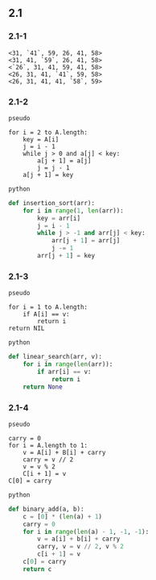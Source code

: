 ## 2.1

### 2.1-1
```text
<31, `41`, 59, 26, 41, 58>
<31, 41, `59`, 26, 41, 58>
<`26`, 31, 41, 59, 41, 58>
<26, 31, 41, `41`, 59, 58>
<26, 31, 41, 41, `58`, 59>
```

### 2.1-2
`pseudo`
```text
for i = 2 to A.length:
    key = A[i]
    j = i - 1
    while j > 0 and a[j] < key:
        a[j + 1] = a[j]
        j = j - 1
    a[j + 1] = key
```
`python`
```python
def insertion_sort(arr):
    for i in range(1, len(arr)):
        key = arr[i]
        j = i - 1
        while j > -1 and arr[j] < key:
            arr[j + 1] = arr[j]
            j -= 1
        arr[j + 1] = key
```

### 2.1-3
`pseudo`
```text
for i = 1 to A.length:
    if A[i] == v:
        return i
return NIL
```
`python`
```python
def linear_search(arr, v):
    for i in range(len(arr)):
        if arr[i] == v:
            return i
    return None
```

### 2.1-4
`pseudo`
```text
carry = 0
for i = A.length to 1:
    v = A[i] + B[i] + carry
    carry = v // 2
    v = v % 2
    C[i + 1] = v
C[0] = carry
```
`python`
```python
def binary_add(a, b):
    c = [0] * (len(a) + 1)
    carry = 0
    for i in range(len(a) - 1, -1, -1):
        v = a[i] + b[i] + carry
        carry, v = v // 2, v % 2
        c[i + 1] = v
    c[0] = carry
    return c
```